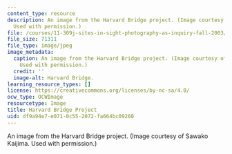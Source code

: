 ```yaml
---
content_type: resource
description: An image from the Harvard Bridge project. (Image courtesy of Sawako Kaijima.
  Used with permission.)
file: /courses/11-309j-sites-in-sight-photography-as-inquiry-fall-2003/df9a94e7e0710c552072fa664bc09260_11-309jf03.jpg
file_size: 71311
file_type: image/jpeg
image_metadata:
  caption: An image from the Harvard Bridge project. (Image courtesy of Sawako Kaijima.
    Used with permission.)
  credit: ''
  image-alt: Harvard Bridge.
learning_resource_types: []
license: https://creativecommons.org/licenses/by-nc-sa/4.0/
ocw_type: OCWImage
resourcetype: Image
title: Harvard Bridge Project
uid: df9a94e7-e071-0c55-2072-fa664bc09260
---
```

An image from the Harvard Bridge project. (Image courtesy of Sawako Kaijima. Used with permission.)
